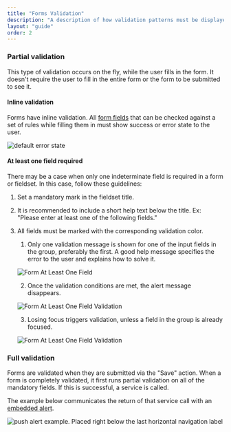 ```yaml
---
title: "Forms Validation"
description: "A description of how validation patterns must be displayed within form structures."
layout: "guide"
order: 2
---
```




### Partial validation

This type of validation occurs on the fly, while the user fills in the form. It doesn't require the user to fill in the entire form or the form to be submitted to see it.

#### Inline validation

Forms have inline validation. All [form fields](./text_input.hmtl) that can be checked against a set of rules while filling them in must show success or error state to the user.

![default error state](../../../images/InputHelpTextError.jpg)

#### At least one field required

There may be a case when only one indeterminate field is required in a form or fieldset. In this case, follow these guidelines:

1. Set a mandatory mark in the fieldset title.
2. It is recommended to include a short help text below the title. Ex: "Please enter at least one of the following fields."
3. All fields must be marked with the corresponding validation color.
    1. Only one validation message is shown for one of the input fields in the group, preferably the first. A good help message specifies the error to the user and explains how to solve it.

    ![Form At Least One Field](../../../images/FormAtLeastOneField.jpg)

    2. Once the validation conditions are met, the alert message disappears.

    ![Form At Least One Field Validation](../../../images/FormAtLeastOneFieldValidation.jpg)
    
    3. Losing focus triggers validation, unless a field in the group is already focused.

    ![Form At Least One Field Validation](../../../images/FormAtLeastOneFieldSuccess.jpg)

### Full validation

Forms are validated when they are submitted via the "Save" action. When a form is completely validated, it first runs partial validation on all of the mandatory fields. If this is successful, a service is called.

The example below communicates the return of that service call with an [embedded alert](../alerts.html).

![push alert example. Placed right below the last horizontal navigation label](../../../images/AlertEmbeddedExample.jpg)
